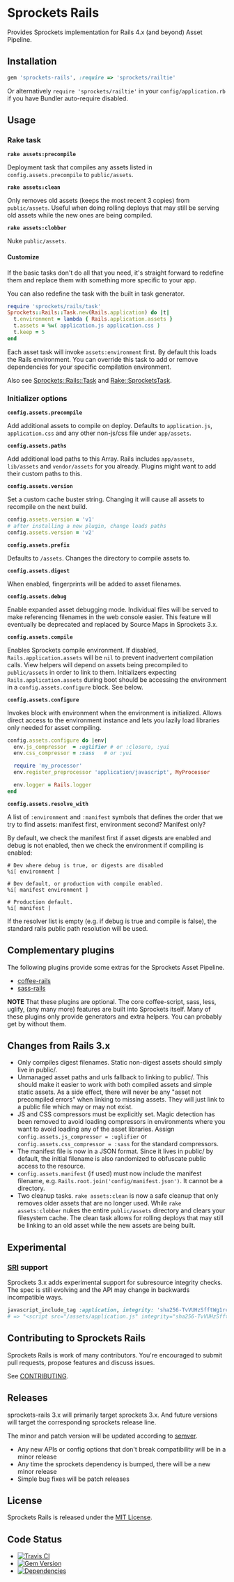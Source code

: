 # Sprockets Rails

Provides Sprockets implementation for Rails 4.x (and beyond) Asset Pipeline.


## Installation

``` ruby
gem 'sprockets-rails', :require => 'sprockets/railtie'
```

Or alternatively `require 'sprockets/railtie'` in your `config/application.rb` if you have Bundler auto-require disabled.


## Usage


### Rake task

**`rake assets:precompile`**

Deployment task that compiles any assets listed in `config.assets.precompile` to `public/assets`.

**`rake assets:clean`**

Only removes old assets (keeps the most recent 3 copies) from `public/assets`. Useful when doing rolling deploys that may still be serving old assets while the new ones are being compiled.

**`rake assets:clobber`**

Nuke `public/assets`.

#### Customize

If the basic tasks don't do all that you need, it's straight forward to redefine them and replace them with something more specific to your app.

You can also redefine the task with the built in task generator.

``` ruby
require 'sprockets/rails/task'
Sprockets::Rails::Task.new(Rails.application) do |t|
  t.environment = lambda { Rails.application.assets }
  t.assets = %w( application.js application.css )
  t.keep = 5
end
```

Each asset task will invoke `assets:environment` first. By default this loads the Rails environment. You can override this task to add or remove dependencies for your specific compilation environment.

Also see [Sprockets::Rails::Task](https://github.com/rails/sprockets-rails/blob/master/lib/sprockets/rails/task.rb) and [Rake::SprocketsTask](https://github.com/rails/sprockets/blob/master/lib/rake/sprocketstask.rb).


### Initializer options

**`config.assets.precompile`**

Add additional assets to compile on deploy. Defaults to `application.js`, `application.css` and any other non-js/css file under `app/assets`.

**`config.assets.paths`**

Add additional load paths to this Array. Rails includes `app/assets`, `lib/assets` and `vendor/assets` for you already. Plugins might want to add their custom paths to this.


**`config.assets.version`**

Set a custom cache buster string. Changing it will cause all assets to recompile on the next build.

``` ruby
config.assets.version = 'v1'
# after installing a new plugin, change loads paths
config.assets.version = 'v2'
```

**`config.assets.prefix`**

Defaults to `/assets`. Changes the directory to compile assets to.

**`config.assets.digest`**

When enabled, fingerprints will be added to asset filenames.

**`config.assets.debug`**

Enable expanded asset debugging mode. Individual files will be served to make referencing filenames in the web console easier. This feature will eventually be deprecated and replaced by Source Maps in Sprockets 3.x.

**`config.assets.compile`**

Enables Sprockets compile environment. If disabled, `Rails.application.assets` will be `nil` to prevent inadvertent compilation calls. View helpers will depend on assets being precompiled to `public/assets` in order to link to them. Initializers expecting `Rails.application.assets` during boot should be accessing the environment in a `config.assets.configure` block. See below.

**`config.assets.configure`**

Invokes block with environment when the environment is initialized. Allows direct access to the environment instance and lets you lazily load libraries only needed for asset compiling.

``` ruby
config.assets.configure do |env|
  env.js_compressor  = :uglifier # or :closure, :yui
  env.css_compressor = :sass   # or :yui

  require 'my_processor'
  env.register_preprocessor 'application/javascript', MyProcessor

  env.logger = Rails.logger
end
```

**`config.assets.resolve_with`**

A list of `:environment` and `:manifest` symbols that defines the order that
we try to find assets: manifest first, environment second? Manifest only?

By default, we check the manifest first if asset digests are enabled and debug
is not enabled, then we check the environment if compiling is enabled:
```
# Dev where debug is true, or digests are disabled
%i[ environment ]

# Dev default, or production with compile enabled.
%i[ manifest environment ]

# Production default.
%i[ manifest ]
```
If the resolver list is empty (e.g. if debug is true and compile is false), the standard rails public path resolution will be used.

## Complementary plugins

The following plugins provide some extras for the Sprockets Asset Pipeline.

* [coffee-rails](https://github.com/rails/coffee-rails)
* [sass-rails](https://github.com/rails/sass-rails)

**NOTE** That these plugins are optional. The core coffee-script, sass, less, uglify, (any many more) features are built into Sprockets itself. Many of these plugins only provide generators and extra helpers. You can probably get by without them.


## Changes from Rails 3.x

* Only compiles digest filenames. Static non-digest assets should simply live in public/.
* Unmanaged asset paths and urls fallback to linking to public/. This should make it easier to work with both compiled assets and simple static assets. As a side effect, there will never be any "asset not precompiled errors" when linking to missing assets. They will just link to a public file which may or may not exist.
* JS and CSS compressors must be explicitly set. Magic detection has been removed to avoid loading compressors in environments where you want to avoid loading any of the asset libraries. Assign `config.assets.js_compressor = :uglifier` or `config.assets.css_compressor = :sass` for the standard compressors.
* The manifest file is now in a JSON format. Since it lives in public/ by default, the initial filename is also randomized to obfuscate public access to the resource.
* `config.assets.manifest` (if used) must now include the manifest filename, e.g. `Rails.root.join('config/manifest.json')`. It cannot be a directory.
* Two cleanup tasks. `rake assets:clean` is now a safe cleanup that only removes older assets that are no longer used. While `rake assets:clobber` nukes the entire `public/assets` directory and clears your filesystem cache. The clean task allows for rolling deploys that may still be linking to an old asset while the new assets are being built.

## Experimental

### [SRI](http://www.w3.org/TR/SRI/) support

Sprockets 3.x adds experimental support for subresource integrity checks. The spec is still evolving and the API may change in backwards incompatible ways.

``` ruby
javascript_include_tag :application, integrity: 'sha256-TvVUHzSfftWg1rcfL6TIJ0XKEGrgLyEq6lEpcmrG9qs='
# => "<script src="/assets/application.js" integrity="sha256-TvVUHzSfftWg1rcfL6TIJ0XKEGrgLyEq6lEpcmrG9qs="></script>"
```


## Contributing to Sprockets Rails

Sprockets Rails is work of many contributors. You're encouraged to submit pull requests, propose
features and discuss issues.

See [CONTRIBUTING](CONTRIBUTING.md).

## Releases

sprockets-rails 3.x will primarily target sprockets 3.x. And future versions will target the corresponding sprockets release line.

The minor and patch version will be updated according to [semver](http://semver.org/).

* Any new APIs or config options that don't break compatibility will be in a minor release
* Any time the sprockets dependency is bumped, there will be a new minor release
* Simple bug fixes will be patch releases

## License

Sprockets Rails is released under the [MIT License](MIT-LICENSE).

## Code Status

* [![Travis CI](https://api.travis-ci.org/rails/sprockets-rails.svg)](http://travis-ci.org/rails/sprockets-rails)
* [![Gem Version](https://badge.fury.io/rb/sprockets-rails.svg)](http://badge.fury.io/rb/sprockets-rails)
* [![Dependencies](https://gemnasium.com/rails/sprockets-rails.svg)](https://gemnasium.com/rails/sprockets-rails)
